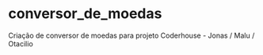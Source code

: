 # conversor_de_moedas
Criação de conversor de moedas para projeto Coderhouse - Jonas / Malu / Otacilio
